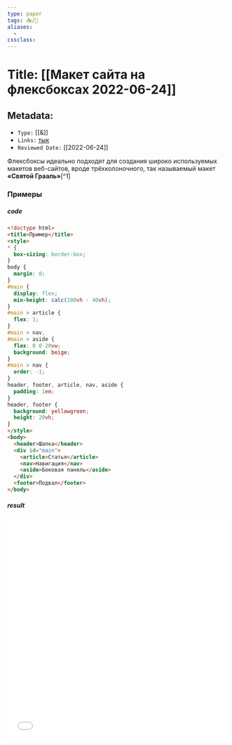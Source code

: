 ```yaml
---
type: paper
tags: 📥️/📜️
aliases:
  - 
cssclass: 
---
```




# Title: **[[Макет сайта на флексбоксах 2022-06-24]]**


## Metadata:

- `Type:` [[&]]
- `Links:` [тык](https://webref.ru/layout/flexbox-tutorial/create-layout-flexbox)
- `Reviewed Date:` [[2022-06-24]]

Флексбоксы идеально подходят для создания широко используемых макетов веб-сайтов, вроде трёхколоночного, так называемый макет **«Святой Грааль»**[^1]

### Примеры

##### code
```html
<!doctype html>
<title>Пример</title>
<style>
* {
  box-sizing: border-box; 
}
body {
  margin: 0;
}
#main {
  display: flex;
  min-height: calc(100vh - 40vh);
}
#main > article {
  flex: 1;
}
#main > nav, 
#main > aside {
  flex: 0 0 20vw;
  background: beige;
}
#main > nav {
  order: -1;
}
header, footer, article, nav, aside {
  padding: 1em;
}
header, footer {
  background: yellowgreen;
  height: 20vh;
}
</style>
<body>
  <header>Шапка</header>
  <div id="main">
    <article>Статья</article>
    <nav>Навигация</nav>
    <aside>Боковая панель</aside>
  </div>
  <footer>Подвал</footer>
</body>
```
##### result
<iframe src="./html/htmlattachs" style="background: white; border: none; width: 500px; height: 500px;"/></iframe>


